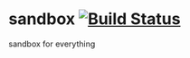 # sandbox [![Build Status](https://travis-ci.org/luics/sandbox.png)](https://travis-ci.org/luics/sandbox)
  
     

sandbox for everything
